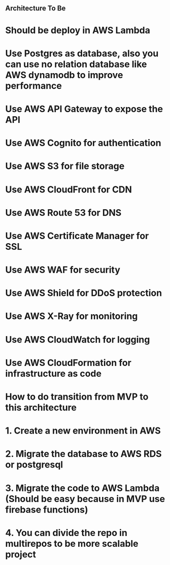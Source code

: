 ## Architecture To Be

# Should be deploy in AWS Lambda 
# Use Postgres as database, also you can use no relation database like AWS dynamodb to improve performance
# Use AWS API Gateway to expose the API
# Use AWS Cognito for authentication
# Use AWS S3 for file storage
# Use AWS CloudFront for CDN
# Use AWS Route 53 for DNS
# Use AWS Certificate Manager for SSL
# Use AWS WAF for security
# Use AWS Shield for DDoS protection
# Use AWS X-Ray for monitoring
# Use AWS CloudWatch for logging
# Use AWS CloudFormation for infrastructure as code

# How to do transition from MVP to this architecture
# 1. Create a new environment in AWS
# 2. Migrate the database to AWS RDS or postgresql
# 3. Migrate the code to AWS Lambda (Should be easy because in MVP use firebase functions)
# 4. You can divide the repo in multirepos to be more scalable project
